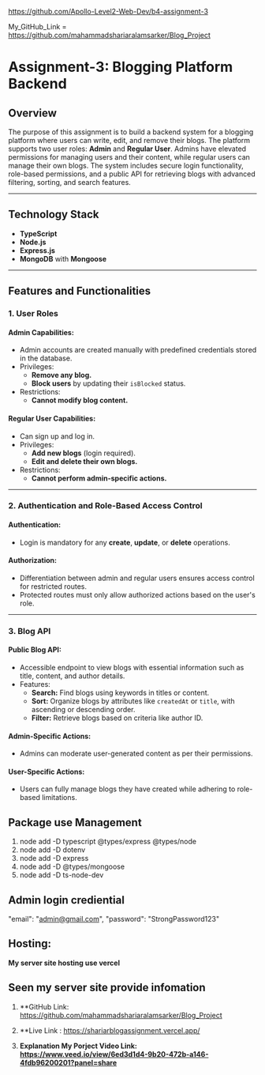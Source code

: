 https://github.com/Apollo-Level2-Web-Dev/b4-assignment-3


My_GitHub_Link = https://github.com/mahammadshariaralamsarker/Blog_Project

# Assignment-3: Blogging Platform Backend

## Overview

The purpose of this assignment is to build a backend system for a blogging platform where users can write, edit, and remove their blogs. The platform supports two user roles: **Admin** and **Regular User**. Admins have elevated permissions for managing users and their content, while regular users can manage their own blogs. The system includes secure login functionality, role-based permissions, and a public API for retrieving blogs with advanced filtering, sorting, and search features.

---

## Technology Stack

- **TypeScript**
- **Node.js**
- **Express.js**
- **MongoDB** with **Mongoose**

---

## Features and Functionalities

### 1. User Roles

#### Admin Capabilities:
- Admin accounts are created manually with predefined credentials stored in the database.
- Privileges:
  - **Remove any blog.**
  - **Block users** by updating their `isBlocked` status.
- Restrictions:
  - **Cannot modify blog content.**

#### Regular User Capabilities:
- Can sign up and log in.
- Privileges:
  - **Add new blogs** (login required).
  - **Edit and delete their own blogs.**
- Restrictions:
  - **Cannot perform admin-specific actions.**

---

### 2. Authentication and Role-Based Access Control

#### Authentication:
- Login is mandatory for any **create**, **update**, or **delete** operations.

#### Authorization:
- Differentiation between admin and regular users ensures access control for restricted routes.
- Protected routes must only allow authorized actions based on the user's role.

---

### 3. Blog API

#### Public Blog API:
- Accessible endpoint to view blogs with essential information such as title, content, and author details.
- Features:
  - **Search:** Find blogs using keywords in titles or content.
  - **Sort:** Organize blogs by attributes like `createdAt` or `title`, with ascending or descending order.
  - **Filter:** Retrieve blogs based on criteria like author ID.

#### Admin-Specific Actions:
- Admins can moderate user-generated content as per their permissions.

#### User-Specific Actions:
- Users can fully manage blogs they have created while adhering to role-based limitations.


## Package use Management 
1. node add -D typescript @types/express @types/node
2. node add -D dotenv
3. node add -D express
4. node add -D @types/mongoose
5. node add -D ts-node-dev

## Admin login crediential
"email": "admin@gmail.com",
  "password": "StrongPassword123"
## Hosting: 
**My server site hosting use vercel**

## Seen my server site provide infomation
1. **GitHub Link: https://github.com/mahammadshariaralamsarker/Blog_Project

2. **Live Link : https://shariarblogassignment.vercel.app/

3. **Explanation My Porject Video Link: https://www.veed.io/view/6ed3d1d4-9b20-472b-a146-4fdb96200201?panel=share**


